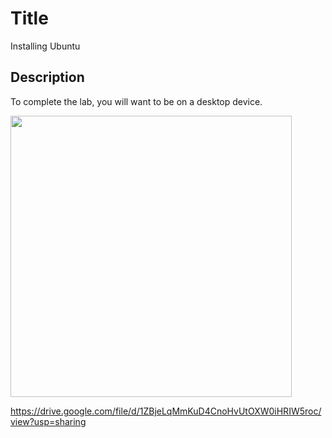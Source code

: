 # Title
Installing Ubuntu


## Description
To complete the lab, you will want to be on a desktop device. 

<img src="images/images/Copy of Virtual Box Installing Ubuntu DESKTOP LAB. v1.0.png" width="450">

https://drive.google.com/file/d/1ZBjeLqMmKuD4CnoHvUtOXW0iHRIW5roc/view?usp=sharing
